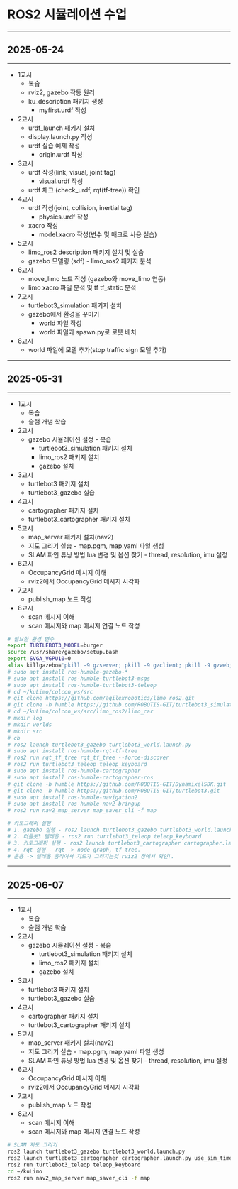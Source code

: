 # ROS2 시뮬레이션 수업

---

## 2025-05-24

---

- 1교시
  - 복습
  - rviz2, gazebo 작동 원리
  - ku_description 패키지 생성
    - myfirst.urdf 작성
- 2교시
  - urdf_launch 패키지 설치
  - display.launch.py 작성
  - urdf 실습 예제 작성
    - origin.urdf 작성
- 3교시
  - urdf 작성(link, visual, joint tag)
    - visual.urdf 작성
  - urdf 체크 (check_urdf, rqt(tf-tree)) 확인
- 4교시
  - urdf 작성(joint, collision, inertial tag)
    - physics.urdf 작성
  - xacro 작성
    - model.xacro 작성(변수 및 매크로 사용 실습)
- 5교시
  - limo_ros2 description 패키지 설치 및 실습
  - gazebo 모델링 (sdf) - limo_ros2 패키지 분석
- 6교시
  - move_limo 노드 작성 (gazebo와 move_limo 연동)
  - limo xacro 파일 분석 및 tf tf_static 분석
- 7교시
  - turtlebot3_simulation 패키지 설치
  - gazebo에서 환경을 꾸미기
    - world 파일 작성
    - world 파일과 spawn.py로 로봇 배치
- 8교시
  - world 파일에 모델 추가(stop traffic sign 모델 추가)

---

## 2025-05-31

---

- 1교시
  - 복습
  - 슬램 개념 학습
- 2교시
  - gazebo 시뮬레이션 설정 - 복습
    - turtlebot3_simulation 패키지 설치
    - limo_ros2 패키지 설치
    - gazebo 설치
- 3교시
  - turtlebot3 패키지 설치
  - turtlebot3_gazebo 실습
- 4교시
  - cartographer 패키지 설치
  - turtlebot3_cartographer 패키지 설치
- 5교시
  - map_server 패키지 설치(nav2)
  - 지도 그리기 실습 - map.pgm, map.yaml 파일 생성
  - SLAM 파인 튜닝 방법 lua 변경 및 옵션 찾기 - thread, resolution, imu 설정
- 6교시
  - OccupancyGrid 메시지 이해
  - rviz2에서 OccupancyGrid 메시지 시각화
- 7교시
  - publish_map 노드 작성
- 8교시
  - scan 메시지 이해
  - scan 메시지와 map 메시지 연결 노드 작성

```bash
# 필요한 환경 변수
export TURTLEBOT3_MODEL=burger
source /usr/share/gazebo/setup.bash
export SVGA_VGPU10=0
alias killgazebo='pkill -9 gzserver; pkill -9 gzclient; pkill -9 gzweb; pkill -9 gzbridge'
# sudo apt install ros-humble-gazebo-*
# sudo apt install ros-humble-turtlebot3-msgs
# sudo apt install ros-humble-turtlebot3-teleop
# cd ~/kuLimo/colcon_ws/src
# git clone https://github.com/agilexrobotics/limo_ros2.git
# git clone -b humble https://github.com/ROBOTIS-GIT/turtlebot3_simulations.git
# cd ~/kuLimo/colcon_ws/src/limo_ros2/limo_car
# mkdir log
# mkdir worlds
# mkdir src
# cb
# ros2 launch turtlebot3_gazebo turtlebot3_world.launch.py
# sudo apt install ros-humble-rqt-tf-tree
# ros2 run rqt_tf_tree rqt_tf_tree --force-discover
# ros2 run turtlebot3_teleop teleop_keyboard
# sudo apt install ros-humble-cartographer
# sudo apt install ros-humble-cartographer-ros
# git clone -b humble https://github.com/ROBOTIS-GIT/DynamixelSDK.git
# git clone -b humble https://github.com/ROBOTIS-GIT/turtlebot3.git
# sudo apt install ros-humble-navigation2
# sudo apt install ros-humble-nav2-bringup
# ros2 run nav2_map_server map_saver_cli -f map

# 카토그래퍼 실행
# 1. gazebo 실행 - ros2 launch turtlebot3_gazebo turtlebot3_world.launch.py
# 2. 터틀봇3 텔레옵 - ros2 run turtlebot3_teleop teleop_keyboard
# 3. 카토그래퍼 실행 - ros2 launch turtlebot3_cartographer cartographer.launch.py use_sim_time:=true
# 4. rqt 실행 - rqt -> node graph, tf tree.
# 운용 -> 텔레옵 움직여서 지도가 그려지는것 rviz2 창에서 확인!.

```

---

## 2025-06-07

---

- 1교시
  - 복습
  - 슬램 개념 학습
- 2교시
  - gazebo 시뮬레이션 설정 - 복습
    - turtlebot3_simulation 패키지 설치
    - limo_ros2 패키지 설치
    - gazebo 설치
- 3교시
  - turtlebot3 패키지 설치
  - turtlebot3_gazebo 실습
- 4교시
  - cartographer 패키지 설치
  - turtlebot3_cartographer 패키지 설치
- 5교시
  - map_server 패키지 설치(nav2)
  - 지도 그리기 실습 - map.pgm, map.yaml 파일 생성
  - SLAM 파인 튜닝 방법 lua 변경 및 옵션 찾기 - thread, resolution, imu 설정
- 6교시
  - OccupancyGrid 메시지 이해
  - rviz2에서 OccupancyGrid 메시지 시각화
- 7교시
  - publish_map 노드 작성
- 8교시
  - scan 메시지 이해
  - scan 메시지와 map 메시지 연결 노드 작성

```bash
# SLAM 지도 그리기
ros2 launch turtlebot3_gazebo turtlebot3_world.launch.py
ros2 launch turtlebot3_cartographer cartographer.launch.py use_sim_time:=true
ros2 run turtlebot3_teleop teleop_keyboard
cd ~/kuLimo
ros2 run nav2_map_server map_saver_cli -f map

```
